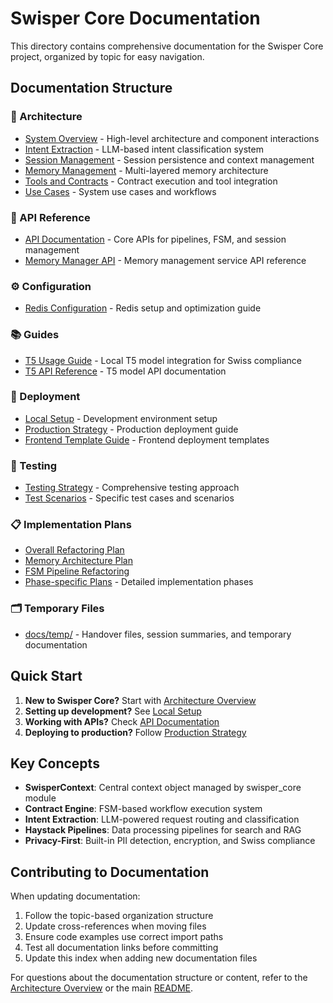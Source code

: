 # Swisper Core Documentation

This directory contains comprehensive documentation for the Swisper Core project, organized by topic for easy navigation.

## Documentation Structure

### 📐 Architecture
- [System Overview](architecture/overview.md) - High-level architecture and component interactions
- [Intent Extraction](intent_extraction_architecture.md) - LLM-based intent classification system
- [Session Management](architecture/session-management.md) - Session persistence and context management
- [Memory Management](architecture/memory-management.md) - Multi-layered memory architecture
- [Tools and Contracts](architecture/tools-and-contracts.md) - Contract execution and tool integration
- [Use Cases](architecture/use-cases.md) - System use cases and workflows

### 🔌 API Reference
- [API Documentation](api/API_DOCUMENTATION.md) - Core APIs for pipelines, FSM, and session management
- [Memory Manager API](api/MEMORY_MANAGER_API.md) - Memory management service API reference

### ⚙️ Configuration
- [Redis Configuration](configuration/REDIS_CONFIGURATION.md) - Redis setup and optimization guide

### 📚 Guides
- [T5 Usage Guide](guides/T5_USAGE_GUIDE.md) - Local T5 model integration for Swiss compliance
- [T5 API Reference](guides/T5_API_REFERENCE.md) - T5 model API documentation

### 🚀 Deployment
- [Local Setup](deployment/local-setup.md) - Development environment setup
- [Production Strategy](deployment/production-strategy.md) - Production deployment guide
- [Frontend Template Guide](deployment/frontend-template-guide.md) - Frontend deployment templates

### 🧪 Testing
- [Testing Strategy](testing/strategy.md) - Comprehensive testing approach
- [Test Scenarios](testing/scenarios.md) - Specific test cases and scenarios

### 📋 Implementation Plans
- [Overall Refactoring Plan](implementation-plans/overall-refactoring-plan.md)
- [Memory Architecture Plan](implementation-plans/memory-architecture-plan.md)
- [FSM Pipeline Refactoring](implementation-plans/fsm-pipeline-refactoring.md)
- [Phase-specific Plans](implementation-plans/) - Detailed implementation phases

### 🗂️ Temporary Files
- [docs/temp/](temp/) - Handover files, session summaries, and temporary documentation

## Quick Start

1. **New to Swisper Core?** Start with [Architecture Overview](architecture/overview.md)
2. **Setting up development?** See [Local Setup](deployment/local-setup.md)
3. **Working with APIs?** Check [API Documentation](api/API_DOCUMENTATION.md)
4. **Deploying to production?** Follow [Production Strategy](deployment/production-strategy.md)

## Key Concepts

- **SwisperContext**: Central context object managed by swisper_core module
- **Contract Engine**: FSM-based workflow execution system
- **Intent Extraction**: LLM-powered request routing and classification
- **Haystack Pipelines**: Data processing pipelines for search and RAG
- **Privacy-First**: Built-in PII detection, encryption, and Swiss compliance

## Contributing to Documentation

When updating documentation:
1. Follow the topic-based organization structure
2. Update cross-references when moving files
3. Ensure code examples use correct import paths
4. Test all documentation links before committing
5. Update this index when adding new documentation files

For questions about the documentation structure or content, refer to the [Architecture Overview](architecture/overview.md) or the main [README](../README.md).
